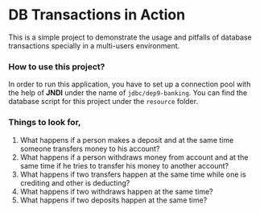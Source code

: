 # DB Transactions in Action

This is a simple project to demonstrate the usage and pitfalls of database transactions specially in a multi-users environment.

### How to use this project?

In order to run this application, you have to set up a connection pool with the help of **JNDI** under the name of `jdbc/dep9-banking`.
You can find the database script for this project under the `resource` folder.

### Things to look for,

1. What happens if a person makes a deposit and at the same time someone transfers money to his account?
2. What happens if a person withdraws money from account and at the same time if he tries to transfer his money to another account?
3. What happens if two transfers happen at the same time while one is crediting and other is deducting?
4. What happens if two withdraws happen at the same time?
5. What happens if two deposits happen at the same time?

